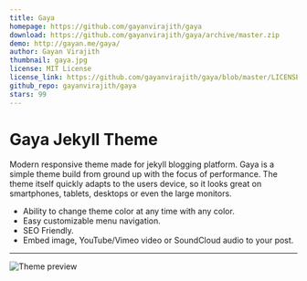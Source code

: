 ```yaml
---
title: Gaya
homepage: https://github.com/gayanvirajith/gaya
download: https://github.com/gayanvirajith/gaya/archive/master.zip
demo: http://gayan.me/gaya/
author: Gayan Virajith
thumbnail: gaya.jpg
license: MIT License
license_link: https://github.com/gayanvirajith/gaya/blob/master/LICENSE.md
github_repo: gayanvirajith/gaya
stars: 99
---
```


# Gaya Jekyll Theme

Modern responsive theme made for jekyll blogging platform. Gaya is a
simple theme build from ground up with the focus of performance. The
theme itself quickly adapts to the users device, so it looks great on
smartphones, tablets, desktops or even the large monitors.

- Ability to change theme color at any time with any color.
- Easy customizable menu navigation.
- SEO Friendly.
- Embed image, YouTube/Vimeo video or SoundCloud audio to your post.

---

![Theme
preview](http://gayan.me/thumbnails/gaya-jekyll-theme-preview-590x300.png
"Gaya jekyll theme")
